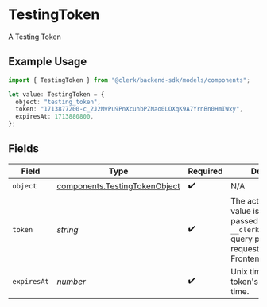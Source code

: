 # TestingToken

A Testing Token

## Example Usage

```typescript
import { TestingToken } from "@clerk/backend-sdk/models/components";

let value: TestingToken = {
  object: "testing_token",
  token: "1713877200-c_2J2MvPu9PnXcuhbPZNao0LOXqK9A7YrnBn0HmIWxy",
  expiresAt: 1713880800,
};
```

## Fields

| Field                                                                                                                                | Type                                                                                                                                 | Required                                                                                                                             | Description                                                                                                                          | Example                                                                                                                              |
| ------------------------------------------------------------------------------------------------------------------------------------ | ------------------------------------------------------------------------------------------------------------------------------------ | ------------------------------------------------------------------------------------------------------------------------------------ | ------------------------------------------------------------------------------------------------------------------------------------ | ------------------------------------------------------------------------------------------------------------------------------------ |
| `object`                                                                                                                             | [components.TestingTokenObject](../../models/components/testingtokenobject.md)                                                       | :heavy_check_mark:                                                                                                                   | N/A                                                                                                                                  |                                                                                                                                      |
| `token`                                                                                                                              | *string*                                                                                                                             | :heavy_check_mark:                                                                                                                   | The actual token. This value is meant to be passed in the `__clerk_testing_token` query parameter with requests to the Frontend API. | 1713877200-c_2J2MvPu9PnXcuhbPZNao0LOXqK9A7YrnBn0HmIWxy                                                                               |
| `expiresAt`                                                                                                                          | *number*                                                                                                                             | :heavy_check_mark:                                                                                                                   | Unix timestamp of the token's expiration time.<br/>                                                                                  | 1713880800                                                                                                                           |